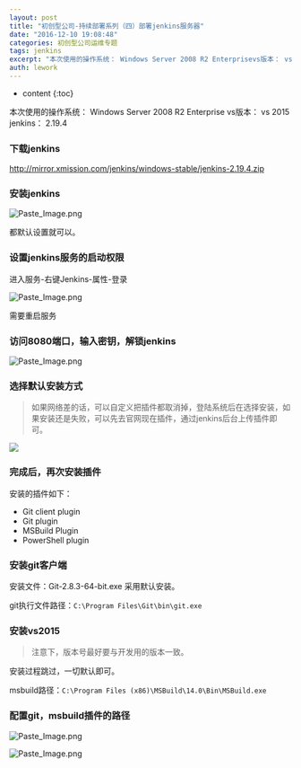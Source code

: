 ```yaml
---
layout: post
title: "初创型公司-持续部署系列（四）部署jenkins服务器"
date: "2016-12-10 19:08:48"
categories: 初创型公司运维专题
tags: jenkins
excerpt: "本次使用的操作系统： Windows Server 2008 R2 Enterprisevs版本： vs 2015jenkins： 2.19.4..."
auth: lework
---
```

* content
{:toc}

本次使用的操作系统： Windows Server 2008 R2 Enterprise
vs版本： vs 2015
jenkins： 2.19.4

### 下载jenkins
http://mirror.xmission.com/jenkins/windows-stable/jenkins-2.19.4.zip

### 安装jenkins

![Paste_Image.png](/assets/images/ops/3629406-31fffbffe145796b.png)

都默认设置就可以。

### 设置jenkins服务的启动权限
进入服务-右键Jenkins-属性-登录

![Paste_Image.png](/assets/images/ops/3629406-29aadd85a8dcf332.png)

需要重启服务

### 访问8080端口，输入密钥，解锁jenkins


![Paste_Image.png](/assets/images/ops/3629406-b3e86b8abc5128e4.png)

### 选择默认安装方式
> 如果网络差的话，可以自定义把插件都取消掉，登陆系统后在选择安装，如果安装还是失败，可以先去官网现在插件，通过jenkins后台上传插件即可。



![](/assets/images/ops/3629406-c46b49ab7923cda6.png)

 
### 完成后，再次安装插件

安装的插件如下：
- Git client plugin
- Git plugin
- MSBuild Plugin
- PowerShell plugin

###  安装git客户端

安装文件：Git-2.8.3-64-bit.exe
采用默认安装。

git执行文件路径：`C:\Program Files\Git\bin\git.exe`

### 安装vs2015
> 注意下，版本号最好要与开发用的版本一致。

安装过程跳过，一切默认即可。

msbuild路径：`C:\Program Files (x86)\MSBuild\14.0\Bin\MSBuild.exe`

### 配置git，msbuild插件的路径

![Paste_Image.png](/assets/images/ops/3629406-a0753c00de674af1.png)

![Paste_Image.png](/assets/images/ops/3629406-4da0c09d64e103db.png)
